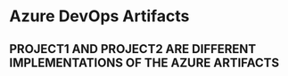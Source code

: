 # Azure DevOps Artifacts

## PROJECT1 AND PROJECT2 ARE DIFFERENT IMPLEMENTATIONS OF THE AZURE ARTIFACTS
